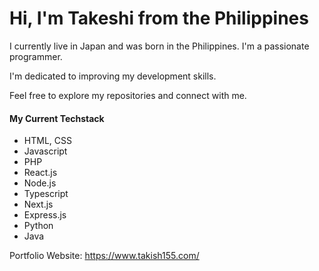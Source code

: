 <h1>Hi, I'm Takeshi from the Philippines</h1>

<p>I currently live in Japan and was born in the Philippines. I'm a passionate programmer.</p>

<p>I'm dedicated to improving my development skills.</p>

<p>Feel free to explore my repositories and connect with me.</p>

<h4>My Current Techstack</h4>
<ul>
  <li>HTML, CSS</li>
  <li>Javascript</li>
  <li>PHP</li>
  <li>React.js</li>
  <li>Node.js</li>
  <li>Typescript</li>
  <li>Next.js</li>
  <li>Express.js</li>
  <li>Python</li>
  <li>Java</li>
</ul>

<p>Portfolio Website: <a href="https://takish155.com/" target="_blank">https://www.takish155.com/</a></p>
